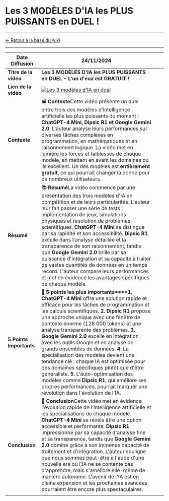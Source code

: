 # Les 3 MODÈLES D'IA les PLUS PUISSANTS en DUEL  !

---

[← Retour à la base du wiki](https://asyhnes.github.io/mon_wiki/)

---

|**Date Diffusion**|24/11/2024|||
|---|---|---|---|
|**Titre de la vidéo**|**Les 3 MODÈLES D'IA les PLUS PUISSANTS en DUEL - L'un d'eux est GRATUIT !**|||
|**Lien de la vidéo**|[![Les 3 modèles d'IA en duel](https://img.youtube.com/vi/Dn7HppUxznQ/0.jpg)](https://www.youtube.com/watch?v=Dn7HppUxznQ)|||
|**Contexte**|📽️ **Contexte**Cette vidéo présente un duel entre trois des modèles d'intelligence artificielle les plus puissants du moment : **ChatGPT-4 Mini, Dipsic R1 et Google Gemini 2.0**. L'auteur analyse leurs performances sur diverses tâches complexes en programmation, en mathématiques et en raisonnement logique. La vidéo met en lumière les forces et faiblesses de chaque modèle, en mettant en avant les domaines où ils excellent. Un des modèles est **entièrement gratuit**, ce qui pourrait changer la donne pour de nombreux utilisateurs.|||
|**Résumé**|📚 **Résumé**La vidéo commence par une présentation des trois modèles d'IA en compétition et de leurs particularités. L'auteur leur fait passer une série de tests : implémentation de jeux, simulations physiques et résolution de problèmes scientifiques. **ChatGPT-4 Mini** se distingue par sa rapidité et son accessibilité. **Dipsic R1** excelle dans l'analyse détaillée et la transparence de son raisonnement, tandis que **Google Gemini 2.0** brille par sa puissance d'intégration et sa capacité à traiter de vastes quantités de données en un temps record. L'auteur compare leurs performances et met en évidence les avantages spécifiques de chaque modèle.|||
|**5 Points Importants**|🔑 **5 points les plus importants****1.** **ChatGPT-4 Mini** offre une solution rapide et efficace pour les tâches de programmation et les calculs scientifiques. **2.** **Dipsic R1** propose une approche unique avec une fenêtre de contexte énorme (128 000 tokens) et une analyse transparente des problèmes. **3.** **Google Gemini 2.0** excelle en intégration avec les outils Google et en analyse de grands ensembles de données. **4.** La spécialisation des modèles devient une tendance clé : chaque IA est optimisée pour des domaines spécifiques plutôt que d'être généraliste. **5.** L'auto-optimisation des modèles comme **Dipsic R1**, qui améliore ses propres performances, pourrait marquer une révolution dans l'évolution de l'IA.|||
|**Conclusion**|📝 **Conclusion**Cette vidéo met en évidence l'évolution rapide de l'intelligence artificielle et les spécialisations de chaque modèle. **ChatGPT-4 Mini** se révèle être une option accessible et performante, **Dipsic R1** impressionne par sa capacité d'analyse fine et sa transparence, tandis que **Google Gemini 2.0** domine grâce à son immense capacité de traitement et d'intégration. L'auteur souligne que nous sommes peut-être à l'aube d'une nouvelle ère où l'IA ne se contente pas d'apprendre, mais s'améliore elle-même de manière autonome. L'avenir de l'IA est en pleine expansion et les prochaines avancées pourraient être encore plus spectaculaires.|||
|||||